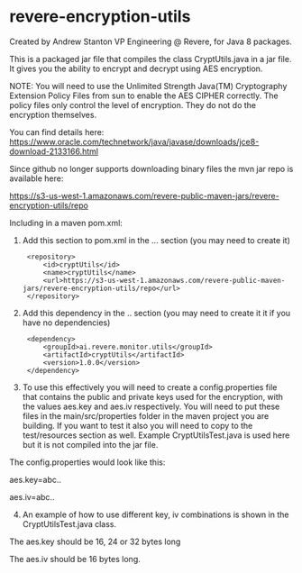 # revere-encryption-utils

Created by Andrew Stanton VP Engineering @ Revere, for Java 8 packages.

This is a packaged jar file that compiles the class CryptUtils.java in a jar file.  It gives you the ability to encrypt and decrypt using AES encryption.  

NOTE: You will need to use the Unlimited Strength Java(TM) Cryptography Extension Policy Files from sun to enable the AES CIPHER correctly.  The policy files only control the level of encryption.  They do not do the encryption themselves.

You can find details here: https://www.oracle.com/technetwork/java/javase/downloads/jce8-download-2133166.html

Since github no longer supports downloading binary files the mvn jar repo is available here:

https://s3-us-west-1.amazonaws.com/revere-public-maven-jars/revere-encryption-utils/repo

Including in a maven pom.xml:

1. Add this section to pom.xml in the <repositories>...</repositories> section (you may need to create it)

		<repository>
			<id>cryptUtils</id>
			<name>cryptUtils</name>
			<url>https://s3-us-west-1.amazonaws.com/revere-public-maven-jars/revere-encryption-utils/repo</url>
		</repository>
    
2. Add this dependency in the <dependencies> .. </dependencies> section (you may need to create it it if you have no dependencies)

		<dependency>
			<groupId>ai.revere.monitor.utils</groupId>
			<artifactId>cryptUtils</artifactId>
			<version>1.0.0</version>
		</dependency>

3. To use this effectively you will need to create a config.properties file that contains the public and private keys used for the encryption, with the values aes.key and aes.iv respectively.  You will need to put these files in the main/src/properties folder in the maven project you are building.  If you want to test it also you will need to copy to the test/resources section as well.  Example CryptUtilsTest.java is used here but it is not compiled into the jar file.

The config.properties would look like this:

aes.key=abc..

aes.iv=abc..

4. An example of how to use different key, iv combinations is shown in the CryptUtilsTest.java class.  

The aes.key should be 16, 24 or 32 bytes long

The aes.iv should be 16 bytes long.

